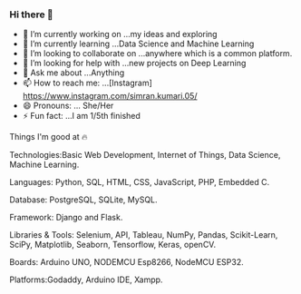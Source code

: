 ### Hi there 👋


- 🔭 I’m currently working on ...my ideas and exploring
- 🌱 I’m currently learning ...Data Science and Machine Learning
- 👯 I’m looking to collaborate on ...anywhere which is a common platform.
- 🤔 I’m looking for help with ...new projects on Deep Learning
- 💬 Ask me about ...Anything
- 📫 How to reach me: ...[Instagram] https://www.instagram.com/simran.kumari.05/
- 😄 Pronouns: ... She/Her
- ⚡ Fun fact: ...I am 1/5th finished


Things I'm good at 🔥

Technologies:Basic Web Development, Internet of Things, Data Science, Machine Learning.

Languages: Python, SQL, HTML, CSS, JavaScript, PHP, Embedded C.

Database: PostgreSQL, SQLite, MySQL.

Framework: Django and Flask.

Libraries & Tools: Selenium, API, Tableau, NumPy, Pandas, Scikit-Learn, SciPy, Matplotlib, Seaborn, Tensorflow, Keras, openCV. 

Boards: Arduino UNO, NODEMCU Esp8266, NodeMCU ESP32. 

Platforms:Godaddy, Arduino IDE, Xampp.



